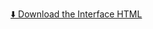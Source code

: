 <a href="https://BGSTA9.github.io/Azot_Dive_Index/index.html"
   download="Azot_Dive_Index.html">
  ⬇️ Download the Interface HTML
</a>
